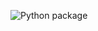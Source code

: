 ![Python package](https://github.com/brucedlukens/ec2deploytest/workflows/Python%20package/badge.svg)

